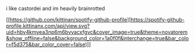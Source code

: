 i like castordei and im heavily brainrotted


[[https://github.com/kittinan/spotify-github-profile][https://spotify-github-profile.kittinanx.com/api/view.svg?uid=hbv4kmyea3np6m6bvyacxfgvc&cover_image=true&theme=novatorem&show_offline=false&background_color=1a0f0f&interchange=true&bar_color=f5d375&bar_color_cover=false)]]
